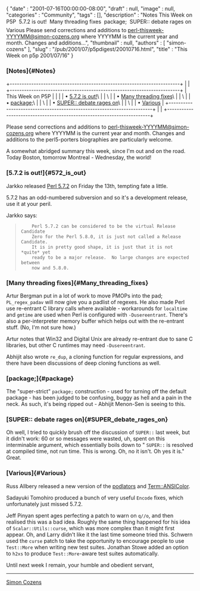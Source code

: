 {
   "date" : "2001-07-16T00:00:00-08:00",
   "draft" : null,
   "image" : null,
   "categories" : "Community",
   "tags" : [],
   "description" : "Notes This Week on P5P  5.7.2 is out!  Many threading fixes  package;  SUPER:: debate rages on  Various Please send corrections and additions to perl-thisweek-YYYYMM@simon-cozens.org where YYYYMM is the current year and month. Changes and additions...",
   "thumbnail" : null,
   "authors" : [
      "simon-cozens"
   ],
   "slug" : "/pub/2001/07/p5pdigest/20010716.html",
   "title" : "This Week on p5p 2001/07/16"
}





### [Notes]{#Notes}

+-----------------------------------------------------------------------+
|                                                                       |
+-----------------------------------------------------------------------+
| This Week on P5P                                                      |
|                                                                       |
| • [5.7.2 is out!](#572_is_out)\                                       |
| \                                                                     |
| • [Many threading fixes](#Many_threading_fixes)\                      |
| \                                                                     |
| • [package;](#package)\                                               |
| \                                                                     |
| • [SUPER:: debate rages on](#SUPER_debate_rages_on)\                  |
| \                                                                     |
| • [Various](#Various)                                                 |
+-----------------------------------------------------------------------+
|                                                                       |
+-----------------------------------------------------------------------+

Please send corrections and additions to
perl-thisweek-YYYYMM@simon-cozens.org where YYYYMM is the current year
and month. Changes and additions to the perl5-porters biographies are
particularly welcome.

A somewhat abridged summary this week, since I'm out and on the road.
Today Boston, tomorrow Montreal - Wednesday, the world!

### [5.7.2 is out!]{#572_is_out}

Jarkko released [Perl 5.7.2](http://www.cpan.org/src/perl-5.7.2.tar.gz)
on Friday the 13th, tempting fate a little.

5.7.2 has an odd-numbered subversion and so it's a development release,
use it at your peril.

Jarkko says:

>         Perl 5.7.2 can be considered to be the virtual Release Candidate
>         Zero for the Perl 5.8.0, it is just not called a Release Candidate.
>         It is in pretty good shape, it is just that it is not *quite* yet
>         ready to be a major release.  No large changes are expected between
>         now and 5.8.0.

### [Many threading fixes]{#Many_threading_fixes}

Artur Bergman put in a lot of work to move PMOPs into the pad;
`PL_regex_padav` will now give you a padlist of regexes. He also made
Perl use re-entrant C library calls where available - workarounds for
`localtime` and `gmtime` are used when Perl is configured with
`-Dusereentrant`. There's also a per-interpreter memory buffer which
helps out with the re-entrant stuff. (No, I'm not sure how.)

Artur notes that Win32 and Digital Unix are already re-entrant due to
sane C libraries, but other C runtimes may need `-Dusereentrant`.

Abhijit also wrote `re_dup`, a cloning function for regular expressions,
and there have been discussions of deep cloning functions as well.

### [package;]{#package}

The "super-strict" `package;` construction - used for turning off the
default package - has been judged to be confusing, buggy as hell and a
pain in the neck. As such, it's being ripped out - Abhijit Menon-Sen is
seeing to this.

### [SUPER:: debate rages on]{#SUPER_debate_rages_on}

Oh well, I tried to quickly brush off the discussion of `SUPER::` last
week, but it didn't work: 60 or so messages were wasted, uh, spent on
this interminable argument, which essentially boils down to " `SUPER::`
is resolved at compiled time, not run time. This is wrong. Oh, no it
isn't. Oh yes it is." Great.

### [Various]{#Various}

Russ Allbery released a new version of the
[podlators](http://search.cpan.org/search?mode=dist&query=podlators) and
[Term::ANSIColor](http://search.cpan.org/search?mode=module&query=Term::ANSIColor).

Sadayuki Tomohiro produced a bunch of very useful `Encode` fixes, which
unfortunately just missed 5.7.2.

Jeff Pinyan spent ages perfecting a patch to warn on `q//o`, and then
realised this was a bad idea. Roughly the same thing happened for his
idea of `Scalar::Utils::curse`, which was more complex than it might
first appear. Oh, and Larry didn't like it the last time someone tried
this. Schwern used the `curse` patch to take the opportunity to
encourage people to use `Test::More` when writing new test suites.
Jonathan Stowe added an option to `h2xs` to produce `Test::More`-aware
test suites automatically.

Until next week I remain, your humble and obedient servant,

------------------------------------------------------------------------

[Simon Cozens](mailto:simon@brecon.co.uk)


